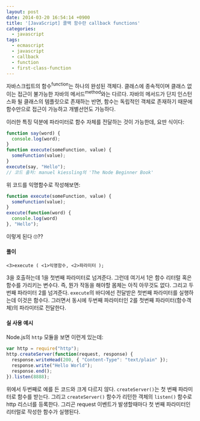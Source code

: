 ```yaml
---
layout: post
date: 2014-03-20 16:54:14 +0900
title: '[JavaScript] 콜백 함수란 callback functions'
categories:
  - javascript
tags:
  - ecmascript
  - javascript
  - callback
  - function
  - first-class-function
---
```


자바스크립트의 함수<sup>function</sup>는 하나의 완성된 객체다. 클래스에 종속적이며 클래스 없이는 접근이 불가능한 자바의 메서드<sup>method</sup>와는 다르다. 자바의 메서드가 단지 인스턴스화 될 클래스의 템플릿으로 존재하는 반면, 함수는 독립적인 객체로 존재하기 때문에 함수만으로 접근이 가능하고 개별선언도 가능하다.

이러한 특징 덕분에 파라미터로 함수 자체를 전달하는 것이 가능한데, 요딴 식이다:

```js
function say(word) {
  console.log(word);
}
function execute(someFunction, value) {
  someFunction(value);
}
execute(say, "Hello");
// 코드 출처: manuel kiessling의 'The Node Beginner Book'
```

위 코드를 익명함수로 작성해보면:

```js
function execute(someFunction, value) {
  someFunction(value);
}
execute(function(word) {
  console.log(word)
}, "Hello");
```

이렇게 된다 🙄??

#### 풀이

```
<3>execute ( <1>익명함수, <2>파라미터 );
```

3을 호출하는데 1을 첫번째 파라미터로 넘겨준다. 그런데 여기서 1은 함수 리터럴 혹은 함수를 가리키는 변수다. 즉, 뭔가 작동을 해야할 몸체는 아직 아무것도 없다. 그리고 두번째 파라미터 2를 넘겨준다. `execute`의 바디에선 전달받은 첫번째 파라미터를 실행하는데 이것은 함수다. 그러면서 동시에 두번째 파라미터인 2를 첫번째 파라미터(함수객체)의 파라미터로 전달한다.

#### 실 사용 예시

Node.js의 `http` 모듈을 보면 이런게 있는데:

```js
var http = require("http");
http.createServer(function(request, response) {
  response.writeHead(200, { "Content-Type": "text/plain" });
  response.write("Hello World");
  response.end();
}).listen(8888);
```

위에서 두번째로 예를 든 코드와 크게 다르지 않다. `createServer()`는 첫 번째 파라미터로 함수를 받는다. 그리고 `createServer()` 함수가 리턴한 객체의 `listen()` 함수로 http 리스너를 등록한다. 그리곤 request 이벤트가 발생할때마다 첫 번째 파라미터인 리터럴로 작성한 함수가 실행된다.
